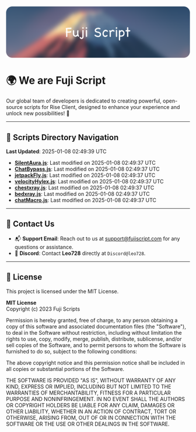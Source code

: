![Banner](.github/b.webp)

# 🌍 **We are Fuji Script**

Our global team of developers is dedicated to creating powerful, open-source scripts for Rise Client, designed to enhance your experience and unlock new possibilities! 🌟

---
<!-- SCRIPTS_NAVIGATION_START -->
## 📂 **Scripts Directory Navigation**

**Last Updated**: 2025-01-08 02:49:39 UTC

- **[SilentAura.js](scripts/SilentAura.js)**: Last modified on 2025-01-08 02:49:37 UTC
- **[ChatBypass.js](scripts/ChatBypass.js)**: Last modified on 2025-01-08 02:49:37 UTC
- **[jetpackFly.js](scripts/jetpackFly.js)**: Last modified on 2025-01-08 02:49:37 UTC
- **[velocityHylex.js](scripts/velocityHylex.js)**: Last modified on 2025-01-08 02:49:37 UTC
- **[chestxray.js](scripts/chestxray.js)**: Last modified on 2025-01-08 02:49:37 UTC
- **[bedxray.js](scripts/bedxray.js)**: Last modified on 2025-01-08 02:49:37 UTC
- **[chatMacro.js](scripts/chatMacro.js)**: Last modified on 2025-01-08 02:49:37 UTC

<!-- SCRIPTS_NAVIGATION_END -->

---

## 💬 **Contact Us**  
- 📬 **Support Email**: Reach out to us at [support@fujiscript.com](mailto:support@fujiscript.com) for any questions or assistance.  
- 💬 **Discord**: Contact **Leo728** directly at `Discord@leo728`.

---

## 📜 **License**

This project is licensed under the MIT License.  

**MIT License**  
Copyright (c) 2023 Fuji Scripts  

Permission is hereby granted, free of charge, to any person obtaining a copy of this software and associated documentation files (the "Software"), to deal in the Software without restriction, including without limitation the rights to use, copy, modify, merge, publish, distribute, sublicense, and/or sell copies of the Software, and to permit persons to whom the Software is furnished to do so, subject to the following conditions:  

The above copyright notice and this permission notice shall be included in all copies or substantial portions of the Software.  

THE SOFTWARE IS PROVIDED "AS IS", WITHOUT WARRANTY OF ANY KIND, EXPRESS OR IMPLIED, INCLUDING BUT NOT LIMITED TO THE WARRANTIES OF MERCHANTABILITY, FITNESS FOR A PARTICULAR PURPOSE AND NONINFRINGEMENT. IN NO EVENT SHALL THE AUTHORS OR COPYRIGHT HOLDERS BE LIABLE FOR ANY CLAIM, DAMAGES OR OTHER LIABILITY, WHETHER IN AN ACTION OF CONTRACT, TORT OR OTHERWISE, ARISING FROM, OUT OF OR IN CONNECTION WITH THE SOFTWARE OR THE USE OR OTHER DEALINGS IN THE SOFTWARE.  
